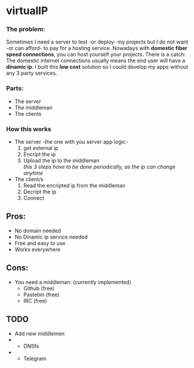# virtualIP 
### The problem: 
Sometimes I need a server to test -or deploy- my projects but I do not want -or can afford- to pay for a hosting service. Nowadays with **domestic fiber speed connections**, you can host yourself your projects. There is a catch: The domestic internet connections usually means the end user will have a **dinamic ip**. I built this **low cost** solution so I could develop my apps without any 3 party services.
### Parts:
* The server
* The middleman 
* The clients
### How this works
* The server -the one with you server app logic-   
  1. get external ip  
  2. Encript the ip  
  3. Upload the ip to the middleman  
  _this 3 steps have to be done periodically, as the ip can change anytime_
* The client/s  
  1. Read the encripted ip from the middleman 
  2. Decript the ip  
  3. Connect  
  

## Pros:
* No domain needed
* No Dinamic ip service needed
* Free and easy to use
* Works everywhere
## Cons:
* You need a middleman: (currently implemented)
  -  Github (free)
  -  Pastebin (free)
  -  IRC (free)
## TODO
* Add new middlemen
* - DNSfs
* - Telegram
